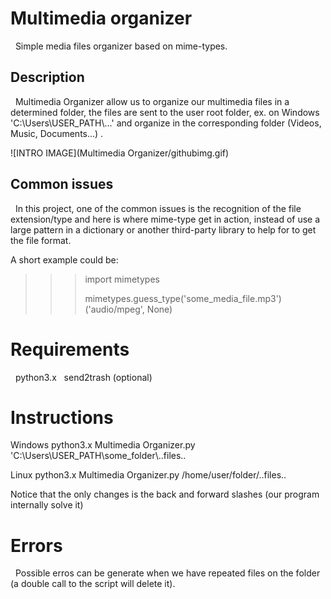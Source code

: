 # Multimedia organizer 
&nbsp; Simple media files organizer based on mime-types.

## Description

&nbsp; Multimedia Organizer allow us to organize our multimedia files in a determined folder, the files are sent to the user root folder, ex. on Windows 'C:\\Users\\USER_PATH\\...' and organize in the corresponding folder (Videos, Music, Documents...) .

![INTRO IMAGE](Multimedia Organizer/githubimg.gif)<br/>


## Common issues
&nbsp; In this project, one of the common issues is the recognition of the file extension/type and here is where mime-type get in action, instead of use a large pattern in a dictionary or another third-party library to help for to get the file format.   

A short example could be:

>>> import mimetypes
>>>
>>> mimetypes.guess_type('some_media_file.mp3')
>>> ('audio/mpeg', None)

# Requirements
&nbsp; python3.x
&nbsp; send2trash (optional)

# Instructions

Windows
python3.x Multimedia Organizer.py 'C:\\Users\\USER_PATH\\some_folder\\..files..

Linux
python3.x Multimedia Organizer.py /home/user/folder/..files..

Notice that the only changes is the back and forward slashes (our program internally solve it)

# Errors
&nbsp; Possible erros can be generate when we have repeated files on the folder (a double call to the script will delete it).
